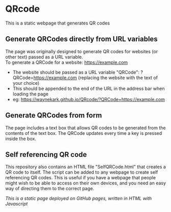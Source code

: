 # QRcode
This is a static webpage that generates QR codes

## Generate QRCodes directly from URL variables
The page was originally designed to generate QR codes for websites (or other text) passed as a URL variable.  
To generate a QRCode for a website: https://example.com
* The website should be passed as a URL variable "QRCode": ?QRCode=https://example.com (replacing the website with the text of your choice)
* This should be appended to the end of the URL in the address bar when loading the page
* eg: https://waynekark.github.io/QRcode/?QRCode=https://example.com

## Generate QRCodes from form
The page includes a text box that allows QR codes to be generated from the contents of the text box. The QRCode updates every time a key is pressed inside the box.

## Self referencing QR code
This repository also contains an HTML file "SelfQRCode.html" that creates a QR code to itself. The script can be added to any webpage to create self referencing QR codes. This is useful if you have a webpage that people might wish to be able to access on their own devices, and you need an easy way of directing them to the correct page.

_This is a static page deployed on GitHub pages, written in HTML with Javascript_
